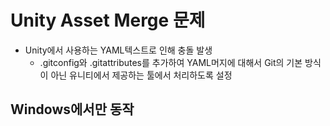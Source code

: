 # Unity Asset Merge 문제

* Unity에서 사용하는 YAML텍스트로 인해 충돌 발생
    * .gitconfig와 .gitattributes를 추가하여 YAML머지에 대해서 Git의 기본 방식이 아닌 유니티에서 제공하는 툴에서 처리하도록 설정

## Windows에서만 동작